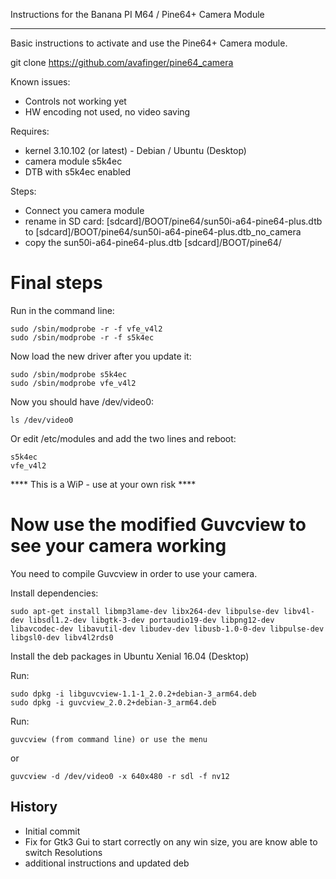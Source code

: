 Instructions for the Banana PI M64 / Pine64+ Camera Module
***********************************************************

Basic instructions to activate and use the Pine64+ Camera module.

git clone https://github.com/avafinger/pine64_camera

Known issues:
 - Controls not working yet
 - HW encoding not used, no video saving

Requires:
 - kernel 3.10.102 (or latest) - Debian / Ubuntu (Desktop)
 - camera module s5k4ec
 - DTB with s5k4ec enabled

Steps:
 - Connect you camera module
 - rename in SD card:  [sdcard]/BOOT/pine64/sun50i-a64-pine64-plus.dtb to [sdcard]/BOOT/pine64/sun50i-a64-pine64-plus.dtb_no_camera
 - copy the sun50i-a64-pine64-plus.dtb [sdcard]/BOOT/pine64/


Final steps
===========
Run in the command line:

	sudo /sbin/modprobe -r -f vfe_v4l2
	sudo /sbin/modprobe -r -f s5k4ec 

Now load the new driver after you update it:

	sudo /sbin/modprobe s5k4ec 
	sudo /sbin/modprobe vfe_v4l2


Now you should have /dev/video0:

	ls /dev/video0 

Or edit /etc/modules and add the two lines and reboot:

	s5k4ec 
	vfe_v4l2

**** This is a WiP - use at your own risk ****


Now use the modified Guvcview to see your camera working
========================================================

You need to compile Guvcview in order to use your camera.

Install dependencies:

	sudo apt-get install libmp3lame-dev libx264-dev libpulse-dev libv4l-dev libsdl1.2-dev libgtk-3-dev portaudio19-dev libpng12-dev libavcodec-dev libavutil-dev libudev-dev libusb-1.0-0-dev libpulse-dev libgsl0-dev libv4l2rds0


Install the deb packages in Ubuntu Xenial 16.04 (Desktop)

Run:

	sudo dpkg -i libguvcview-1.1-1_2.0.2+debian-3_arm64.deb 
	sudo dpkg -i guvcview_2.0.2+debian-3_arm64.deb


Run:

	guvcview (from command line) or use the menu

or

	guvcview -d /dev/video0 -x 640x480 -r sdl -f nv12


History
-------

* Initial commit
* Fix for Gtk3 Gui to start correctly on any win size, you are know able to switch Resolutions
* additional instructions and updated deb



